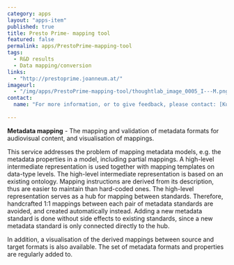 ```yaml
---
category: apps
layout: "apps-item"
published: true
title: Presto Prime- mapping tool
featured: false
permalink: apps/PrestoPrime-mapping-tool
tags: 
  - R&D results
  - Data mapping/conversion
links: 
  - "http://prestoprime.joanneum.at/"
imageurl: 
  - "/img/apps/PrestoPrime-mapping-tool/thoughtlab_image_0005_I---M.png"
contact:
  name: "For more information, or to give feedback, please contact: [Kurt Majcen](kurt.majcen@joanneum.at?subject=ThoughtLab:%20PrestoPrime%20Metadata%20Mapping prototype)."
  
---
```

**Metadata mapping** - The mapping and validation of metadata formats for audiovisual content, and visualisation of mappings.

This service addresses the problem of mapping metadata models, e.g. the metadata properties in a model, including partial mappings. A high-level intermediate representation is used together with mapping templates on data-type levels. The high-level intermediate representation is based on an existing ontology. Mapping instructions are derived from its description, thus are easier to maintain than hard-coded ones. The high-level representation serves as a hub for mapping between standards. Therefore, handcrafted 1:1 mappings between each pair of metadata standards are avoided, and created automatically instead. Adding a new metadata standard is done without side effects to existing standards, since a new metadata standard is only connected directly to the hub.

In addition, a visualisation of the derived mappings between source and target formats is also available. The set of metadata formats and properties are regularly added to.

